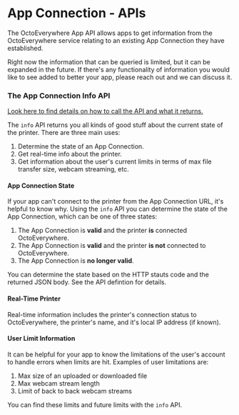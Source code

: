 # App Connection - APIs

The OctoEverywhere App API allows apps to get information from the OctoEverywhere service relating to an existing App Connection they have established.

Right now the information that can be queried is limited, but it can be expanded in the future. If there's any functionality of information you would like to see added to better your app, please reach out and we can discuss it. 

### The App Connection Info API

[Look here to find details on how to call the API and what it returns.](../reference/App-Connection-API.v1.yaml/paths/~1api~1appconnection~1info/get)

The `info` API returns you all kinds of good stuff about the current state of the printer. There are three main uses:

1) Determine the state of an App Connection.
2) Get real-time info about the printer.
3) Get information about the user's current limits in terms of max file transfer size, webcam streaming, etc.

#### App Connection State

If your app can't connect to the printer from the App Connection URL, it's helpful to know why. Using the `info` API you can determine the state of the App Connection, which can be one of three states:

1) The App Connection is **valid** and the printer **is** connected OctoEverywhere.
2) The App Connection is **valid** and the printer **is not** connected to OctoEverywhere.
3) The App Connection is **no longer valid**.

You can determine the state based on the HTTP stauts code and the returned JSON body. See the API defintion for details.

#### Real-Time Printer

Real-time information includes the printer's connection status to OctoEverywhere, the printer's name, and it's local IP address (if known).


#### User Limit Information

It can be helpful for your app to know the limitations of the user's account to handle errors when limits are hit. Examples of user limitations are:

1) Max size of an uploaded or downloaded file
2) Max webcam stream length
3) Limit of back to back webcam streams

You can find these limits and future limits with the `info` API.

